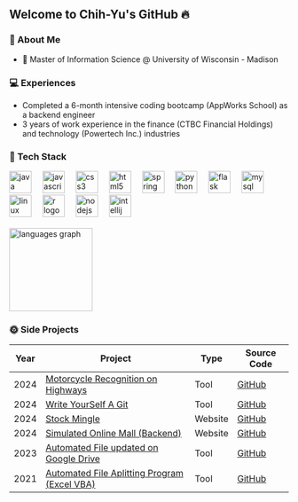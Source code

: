 ## Welcome to Chih-Yu's GitHub 🔥

### 📮 About Me
- :school: Master of Information Science @ University of Wisconsin - Madison
### :computer: Experiences
  - Completed a 6-month intensive coding bootcamp (AppWorks School) as a backend engineer
  - 3 years of work experience in the finance (CTBC Financial Holdings) and technology (Powertech Inc.) industries
### :hammer: Tech Stack

<div align="left">
  <img src="https://cdn.jsdelivr.net/gh/devicons/devicon/icons/java/java-original.svg" height="40" alt="java logo"  />
  <img width="12" />
  <img src="https://cdn.jsdelivr.net/gh/devicons/devicon/icons/javascript/javascript-original.svg" height="40" alt="javascript logo"  />
  <img width="12" />
  <img src="https://cdn.jsdelivr.net/gh/devicons/devicon/icons/css3/css3-original.svg" height="40" alt="css3 logo"  />
  <img width="12" />
  <img src="https://cdn.jsdelivr.net/gh/devicons/devicon/icons/html5/html5-original.svg" height="40" alt="html5 logo"  />
  <img width="12" />
  <img src="https://cdn.jsdelivr.net/gh/devicons/devicon/icons/spring/spring-original.svg" height="40" alt="spring logo"  />
  <img width="12" />
  <img src="https://cdn.jsdelivr.net/gh/devicons/devicon/icons/python/python-original.svg" height="40" alt="python logo"  />
  <img width="12" />
  <img src="https://cdn.jsdelivr.net/gh/devicons/devicon/icons/flask/flask-original.svg" height="40" alt="flask logo"  />
  <img width="12" />
  <img src="https://cdn.jsdelivr.net/gh/devicons/devicon/icons/mysql/mysql-original.svg" height="40" alt="mysql logo"  />
  <img width="12" />
  <img src="https://cdn.jsdelivr.net/gh/devicons/devicon/icons/linux/linux-original.svg" height="40" alt="linux logo"  />
  <img width="12" />
  <img src="https://cdn.jsdelivr.net/gh/devicons/devicon/icons/r/r-original.svg" height="40" alt="r logo"  />
  <img width="12" />
  <img src="https://cdn.jsdelivr.net/gh/devicons/devicon/icons/nodejs/nodejs-original.svg" height="40" alt="nodejs logo"  />
  <img width="12" />
  <img src="https://cdn.jsdelivr.net/gh/devicons/devicon/icons/intellij/intellij-original.svg" height="40" alt="intellij logo"  />
</div>
<br/>
  <img src="https://github-readme-stats.vercel.app/api/top-langs?username=chihyuchang21&locale=en&hide_title=false&layout=compact&card_width=320&langs_count=5&theme=dracula&hide_border=false&order=2" height="150" alt="languages graph"  />

### :sun_with_face: Side Projects

| Year | Project                                                | Type      | Source Code |
|------|--------------------------------------------------------|-----------|-------------|
| 2024 | [Motorcycle Recognition on Highways](https://github.com/chihyuchang21/object-tracking) | Tool    | [GitHub](https://github.com/chihyuchang21/object-tracking)  |
| 2024 | [Write YourSelf A Git](https://github.com/chihyuchang21/wyag) | Tool   | [GitHub](https://github.com/chihyuchang21/wyag)  |
| 2024 | [Stock Mingle](https://github.com/chihyuchang21/stock-mingle)         | Website      | [GitHub](https://github.com/chihyuchang21/stock-mingle)  |
| 2024 | [Simulated Online Mall (Backend)](https://github.com/chihyuchang21/springboot-mall-project)       | Website      | [GitHub](https://github.com/your-repo-url)  |
| 2023 | [Automated File updated on Google Drive](https://github.com/chihyuchang21/projects-python-public) | Tool  | [GitHub](https://github.com/chihyuchang21/projects-python-public)  |
| 2021 | [Automated File Aplitting Program (Excel VBA)](https://github.com/chihyuchang21/seasonal-bonus-division) | Tool   | [GitHub](https://github.com/chihyuchang21/seasonal-bonus-division)  |



